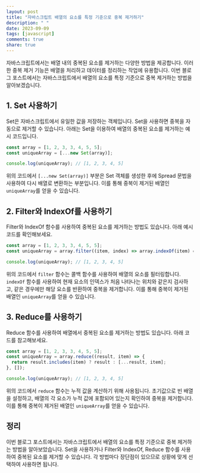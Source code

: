 ```yaml
---
layout: post
title: "자바스크립트 배열의 요소를 특정 기준으로 중복 제거하기"
description: " "
date: 2023-09-09
tags: [javascript]
comments: true
share: true
---
```


자바스크립트에서는 배열 내의 중복된 요소를 제거하는 다양한 방법을 제공합니다. 이러한 중복 제거 기능은 배열을 처리하고 데이터를 정리하는 작업에 유용합니다. 이번 블로그 포스트에서는 자바스크립트에서 배열의 요소를 특정 기준으로 중복 제거하는 방법을 알아보겠습니다.

## 1. Set 사용하기

Set은 자바스크립트에서 유일한 값을 저장하는 객체입니다. Set을 사용하면 중복을 자동으로 제거할 수 있습니다. 아래는 Set을 이용하여 배열의 중복된 요소를 제거하는 예시 코드입니다.

```javascript
const array = [1, 2, 3, 3, 4, 5, 5];
const uniqueArray = [...new Set(array)];

console.log(uniqueArray); // [1, 2, 3, 4, 5]
```

위의 코드에서 `[...new Set(array)]` 부분은 Set 객체를 생성한 후에 Spread 문법을 사용하여 다시 배열로 변환하는 부분입니다. 이를 통해 중복이 제거된 배열인 `uniqueArray`를 얻을 수 있습니다.

## 2. Filter와 IndexOf를 사용하기

Filter와 IndexOf 함수를 사용하여 중복된 요소를 제거하는 방법도 있습니다. 아래 예시 코드를 확인해보세요.

```javascript
const array = [1, 2, 3, 3, 4, 5, 5];
const uniqueArray = array.filter((item, index) => array.indexOf(item) === index);

console.log(uniqueArray); // [1, 2, 3, 4, 5]
```

위의 코드에서 `filter` 함수는 콜백 함수를 사용하여 배열의 요소를 필터링합니다. `indexOf` 함수를 사용하여 현재 요소의 인덱스가 처음 나타나는 위치와 같은지 검사하고, 같은 경우에만 해당 요소를 반환하여 중복을 제거합니다. 이를 통해 중복이 제거된 배열인 `uniqueArray`를 얻을 수 있습니다.

## 3. Reduce를 사용하기

Reduce 함수를 사용하여 배열에서 중복된 요소를 제거하는 방법도 있습니다. 아래 코드를 참고해보세요.

```javascript
const array = [1, 2, 3, 3, 4, 5, 5];
const uniqueArray = array.reduce((result, item) => {
  return result.includes(item) ? result : [...result, item];
}, []);

console.log(uniqueArray); // [1, 2, 3, 4, 5]
```

위의 코드에서 `reduce` 함수는 누적 값을 계산하기 위해 사용됩니다. 초기값으로 빈 배열을 설정하고, 배열의 각 요소가 누적 값에 포함되어 있는지 확인하여 중복을 제거합니다. 이를 통해 중복이 제거된 배열인 `uniqueArray`를 얻을 수 있습니다.

## 정리

이번 블로그 포스트에서는 자바스크립트에서 배열의 요소를 특정 기준으로 중복 제거하는 방법을 알아보았습니다. Set을 사용하거나 Filter와 IndexOf, Reduce 함수를 사용하여 중복된 요소를 제거할 수 있습니다. 각 방법마다 장단점이 있으므로 상황에 맞게 선택하여 사용하면 됩니다.